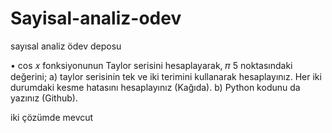 # Sayisal-analiz-odev
sayısal analiz ödev deposu

• cos 𝑥 fonksiyonunun Taylor serisini hesaplayarak, 𝜋
5
noktasındaki
değerini;
a) taylor serisinin tek ve iki terimini kullanarak hesaplayınız. Her iki
durumdaki kesme hatasını hesaplayınız (Kağıda).
b) Python kodunu da yazınız (Github).


iki çözümde mevcut
